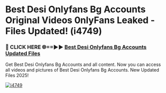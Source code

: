 # Best Desi Onlyfans Bg Accounts Original Videos 0nlyFans Leaked - Files Updated! (i4749)

<h3>🔴 CLICK HERE 🌐==►► <a href="https://tinyurl.com/ms9xzufz" rel="nofollow">Best Desi Onlyfans Bg Accounts Updated Files</a></h3>

Get Best Desi Onlyfans Bg Accounts and all content. Now you can access all videos and pictures of Best Desi Onlyfans Bg Accounts. New Updated Files 2025!

[![i4749](https://i.imgur.com/ppqm5kG.gif)](https://tinyurl.com/ms9xzufz)
